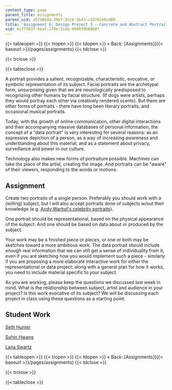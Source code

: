 ```yaml
---
content_type: page
parent_title: Assignments
parent_uid: a57d864a-39b7-2ccb-3b43-c50782e6cd00
title: 'Assignment 6: Design Project 3 - Concrete and Abstract Portraits'
uid: ecff5637-bea7-179e-1ceb-009939b6068f
---
```


{{< tableopen >}}
{{< tropen >}}
{{< tdopen >}}
« Back: [Assignments]({{< baseurl >}}/pages/assignments)
{{< tdclose >}}

{{< trclose >}}

{{< tableclose >}}

A portrait provides a salient, recognizable, characteristic, evocative, or symbolic representation of its subject. Facial portraits are the archetypal form, unsurprising given that we are neurologically predisposed to recognizing other humans by facial structure. (If dogs were artists, perhaps they would portray each other via creatively rendered scents). But there are other forms of portraits - there have long been literary portraits, and occasional musical portraits.

Today, with the growth of online communication, other digital interactions and their accompanying massive databases of personal information, the concept of a "data portrait" is very interesting for several reasons: as an expressive depiction of a person, as a way of increasing awareness and understanding about this material, and as a statement about privacy, surveillance and power in our culture.

Technology also makes new forms of portraiture possible. Machines can take the place of the artist, creating the image. And portraits can be "aware" of their viewers, responding to the words or motions.

Assignment
----------

Create two portraits of a single person. Preferably you should work with a (willing) subject, but I will also accept portraits done of subjects w/out their knowledge (e.g. [Andy Warhol's celebrity portraits](http://moma.org/collection/browse_results.php?object_id=79737)).

One portrait should be representational, based on the physical appearance of the subject. And one should be based on data about or produced by the subject.

Your work may be a finished piece or pieces, or one or both may be sketches toward a more ambitious work. The data portrait should include enough real information that we can still get a sense of individuality from it, even if you are sketching how you would implement such a piece - similarly if you are proposing a more elaborate interactive work for either the representational or data project: along with a general plan for how it works, you need to include material specific to your subject.

As you are working, please keep the questions we discussed last week in mind. What is the relationship between subject, artist and audience in your project? Is this work evocative of its subject? We will be discussing each project in class using these questions as a starting point.

Student Work
------------

[Seth Hunter](http://designingsociablemedia.blogspot.com/2008/04/information-portraits-two-ideas.html)

[Sohin Hwang](http://dsm2008.blogspot.com/2008/03/design-problem-3-concrete-and-abstract.html)

[Lana Swartz](http://designingsociablemedia08.blogspot.com/2008/03/data-portraits-depicting-people.html)

{{< tableopen >}}
{{< tropen >}}
{{< tdopen >}}
« Back: [Assignments]({{< baseurl >}}/pages/assignments)
{{< tdclose >}}

{{< trclose >}}

{{< tableclose >}}